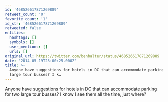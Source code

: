 ```yaml
---
id: '468526617871269889'
retweet_count: '0'
favorite_count: '1'
id_str: '468526617871269889'
retweeted: false
entities:
  hashtags: []
  symbols: []
  user_mentions: []
  urls: []
original_url: https://twitter.com/benbalter/status/468526617871269889
date: '2014-05-19T23:00:25.000Z'
title: >-
  Anyone have suggestions for hotels in DC that can accommodate parking for two
  large tour busses? I k…
---
```


Anyone have suggestions for hotels in DC that can accommodate parking for two large tour busses? I know I see them all the time, just where?